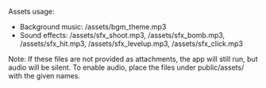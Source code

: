 Assets usage:
- Background music: /assets/bgm_theme.mp3
- Sound effects: /assets/sfx_shoot.mp3, /assets/sfx_bomb.mp3, /assets/sfx_hit.mp3, /assets/sfx_levelup.mp3, /assets/sfx_click.mp3

Note: If these files are not provided as attachments, the app will still run, but audio will be silent. To enable audio, place the files under public/assets/ with the given names.
